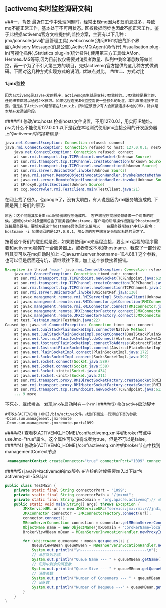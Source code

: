 ## [activemq 实时监控调研文档]
###一、背景
        最近在工作中处理问题时，经常出现mq因为积压消息过多，导致mq不能正常工作，基本处于不可用状态。区校数据同步也因此不能正常工作。鉴于此根据activemq官方文档提供的监控方案，主要有以下几种：jmx/jconsole(java扩展管理工具),webconsole(访问8161对应的那个界面),Advisory Message(消息公告),ActiveMQ.Agent(命令行),Visualisation plug-in(可视化插件),Statistics plug-in(统计插件),使用第三方工具如:AMon, HermesJMS等等,因为目前仅仅需要对消费者数量、队列中剩余消息数等做监控，再一个为了不引入第三方的项目，先对activemq官方提供的这几种方式做调研。下面对这几种方式实现方式的说明，优缺点对比。
###二、方式对比
#### 1.jmx监控
    因为activemq是Java开发的程序，activemq原生就是支持JMX监控的。JMX监控是最全的，任何细节都可以通过JMX获取。如果远程连接JMX监控需要一些额外的配置。本机直接连接不需要，但是由于ActiveMQ是部署在linux上，所以应该很少有人会直接连接本地的JMX，除非是本地开发调试阶段。

#####1) 修改/etc/hosts 检查hosts文件设置，不用127.0.0.1，用实际IP地址。
ps:为什么不能使用127.0.0.1
以下是我在本地测试使用jmx连接公司的开发服务器上的activemq时的报错信息:
```java
java.net.ConnectException: Connection refused: connect  
java.rmi.ConnectException: Connection refused to host: 127.0.0.1; nested exception is:   
    java.net.ConnectException: Connection refused: connect  
    at sun.rmi.transport.tcp.TCPEndpoint.newSocket(Unknown Source)  
    at sun.rmi.transport.tcp.TCPChannel.createConnection(Unknown Source)  
    at sun.rmi.transport.tcp.TCPChannel.newConnection(Unknown Source)  
    at sun.rmi.server.UnicastRef.invoke(Unknown Source)  
    at java.rmi.server.RemoteObjectInvocationHandler.invokeRemoteMethod(Unknown Source)  
    at java.rmi.server.RemoteObjectInvocationHandler.invoke(Unknown Source)  
    at $Proxy0.getAllSections(Unknown Source)  
    at ccg.boccrawler.rmi.TestClient.main(TestClient.java:21) 
```
在网上找了很久，也google了，没有太明白，有人说是因为rmi服务端造成的,
下面是网上哥们的原话:
```
原因：这个问题其实是由rmi服务器端程序造成的。 客户端程序向服务端请求一个对象的时候，返回的stub对象里面包含了服务器的hostname，客户端的后续操作根据这个hostname来连接服务器端。要想知道这个hostname具体是什么值可以   在服务器端bash中打入指令：hostname -i 如果返回的是127.0.0.1，那么你的客户端肯定会抛如标题的异常了。
```
按着这个哥们的意思就是说，如果要使用jmx来远程连接，要么jmx远程的程序需要和activemq服务在一台服务器上，或者修改本地的hostname，我查了一部分资料其实可以在mq启动时加上
-Djava.rmi.server.hostname=10.4.88.1 这个参数，也可以但是后面还有坑，请继续往下看，加上这个参数接着报错。
```java
Exception in thread "main" java.rmi.ConnectException: Connection refused to host: 10.4.88.1; nested exception is: 
	java.net.ConnectException: Connection timed out: connect
	at sun.rmi.transport.tcp.TCPEndpoint.newSocket(TCPEndpoint.java:619)
	at sun.rmi.transport.tcp.TCPChannel.createConnection(TCPChannel.java:216)
	at sun.rmi.transport.tcp.TCPChannel.newConnection(TCPChannel.java:202)
	at sun.rmi.server.UnicastRef.invoke(UnicastRef.java:130)
	at javax.management.remote.rmi.RMIServerImpl_Stub.newClient(Unknown Source)
	at javax.management.remote.rmi.RMIConnector.getConnection(RMIConnector.java:2430)
	at javax.management.remote.rmi.RMIConnector.connect(RMIConnector.java:308)
	at javax.management.remote.JMXConnectorFactory.connect(JMXConnectorFactory.java:270)
	at javax.management.remote.JMXConnectorFactory.connect(JMXConnectorFactory.java:229)
	at test.TestMain.main(TestMain.java:22)
Caused by: java.net.ConnectException: Connection timed out: connect
	at java.net.DualStackPlainSocketImpl.connect0(Native Method)
	at java.net.DualStackPlainSocketImpl.socketConnect(DualStackPlainSocketImpl.java:79)
	at java.net.AbstractPlainSocketImpl.doConnect(AbstractPlainSocketImpl.java:350)
	at java.net.AbstractPlainSocketImpl.connectToAddress(AbstractPlainSocketImpl.java:206)
	at java.net.AbstractPlainSocketImpl.connect(AbstractPlainSocketImpl.java:188)
	at java.net.PlainSocketImpl.connect(PlainSocketImpl.java:172)
	at java.net.SocksSocketImpl.connect(SocksSocketImpl.java:392)
	at java.net.Socket.connect(Socket.java:589)
	at java.net.Socket.connect(Socket.java:538)
	at java.net.Socket.<init>(Socket.java:434)
	at java.net.Socket.<init>(Socket.java:211)
	at sun.rmi.transport.proxy.RMIDirectSocketFactory.createSocket(RMIDirectSocketFactory.java:40)
	at sun.rmi.transport.proxy.RMIMasterSocketFactory.createSocket(RMIMasterSocketFactory.java:148)
	at sun.rmi.transport.tcp.TCPEndpoint.newSocket(TCPEndpoint.java:613)
	... 9 more
```
不死心，继续排查，发现jmx在启动时有一个rmi
#####2) 修改active启动脚本
```shell
#修改${ACTIVEMQ_HOME}/bin/active文件。找到下面这一行添加下面的参数  
-Dcom.sun.management.jmxremote     
-Dcom.sun.management.jmxremote.port=1099
```
#####3)  查看${ACTIVEMQ_HOME}/conf/activemq.xml中的broker节点中useJmx="true"属性。这个属性可以没有或者为true，但是不可以是false。
#####4)  修改${ACTIVEMQ_HOME}/conf/activemq.xml中的broker节点中找到managementContext节点
```xml
 <managementContext createConnector="true" connectorPort="1099" connectorPath="/jmxrmi" jmxDomainName="org.apache.activemq"/>
```
#####5) java连接activemq的jmx服务
在连接的时候需要加入以下jar包
activemq-all-5.9.1.jar
```java
public class TestMain {
    private static final String connectorPort = "1099";
    private static final String connectorPath = "/jmxrmi";
    private static final String jmxDomain = "org.apache.activemq";// 必须与activemq.xml中的jmxDomainName一致
    public static void main(String[] args) throws Exception {
        JMXServiceURL url = new JMXServiceURL("service:jmx:rmi:///jndi/rmi://10.4.88.1:" + connectorPort + connectorPath);
        JMXConnector connector = JMXConnectorFactory.connect(url);
        connector.connect();
        MBeanServerConnection connection = connector.getMBeanServerConnection();
        ObjectName name = new ObjectName(jmxDomain + ":brokerName=localhost,type=Broker");
        BrokerViewMBean mBean = MBeanServerInvocationHandler.newProxyInstance(connection, name, BrokerViewMBean.class, true);
        
        for (ObjectName queueName : mBean.getQueues()) {
            QueueViewMBean queueMBean = MBeanServerInvocationHandler.newProxyInstance(connection, queueName, QueueViewMBean.class, true);
            System.out.println("\n------------------------------\n");
            // 消息队列名称
            System.out.println("Queue Name --- " + queueMBean.getName());
            // 队列中剩余的消息数
            System.out.println("Queue Size --- " + queueMBean.getQueueSize());
            // 消费者数
            System.out.println("Number of Consumers --- " + queueMBean.getConsumerCount());
            // 出队数
            System.out.println("Number of Dequeue ---" + queueMBean.getDequeueCount());
        }
    }
}
```
